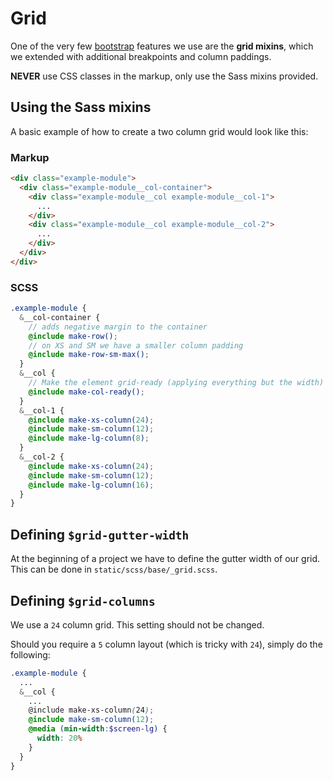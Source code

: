 # Grid

One of the very few [bootstrap](bootstrap.md) features we use are the <strong>grid mixins</strong>, which we extended with additional breakpoints and column paddings.

<strong>NEVER</strong> use CSS classes in the markup, only use the Sass mixins provided.

## Using the Sass mixins

A basic example of how to create a two column grid would look like this:

### Markup

```HTML
<div class="example-module">
  <div class="example-module__col-container">
    <div class="example-module__col example-module__col-1">
      ...
    </div>
    <div class="example-module__col example-module__col-2">
      ...
    </div>
  </div>
</div>
```

### SCSS

```SCSS
.example-module {
  &__col-container {
    // adds negative margin to the container
    @include make-row();
    // on XS and SM we have a smaller column padding
    @include make-row-sm-max();
  }
  &__col {
    // Make the element grid-ready (applying everything but the width)
    @include make-col-ready();
  }
  &__col-1 {
    @include make-xs-column(24);
    @include make-sm-column(12);
    @include make-lg-column(8);
  }
  &__col-2 {
    @include make-xs-column(24);
    @include make-sm-column(12);
    @include make-lg-column(16);
  }
}
```

## Defining `$grid-gutter-width`

At the beginning of a project we have to define the gutter width of our grid. This can be done in `static/scss/base/_grid.scss`.

## Defining `$grid-columns`

We use a `24` column grid. This setting should not be changed.

Should you require a `5` column layout (which is tricky with `24`), simply do the following:

```SCSS
.example-module {
  ...
  &__col {
    ...
    @include make-xs-column(24);
    @include make-sm-column(12);
    @media (min-width:$screen-lg) {
      width: 20%
    }
  }
}
```
